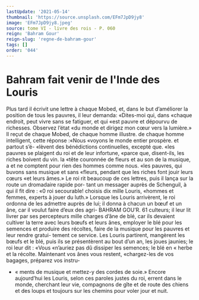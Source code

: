 ```yaml
---
lastUpdate: '2021-05-14'
thumbnail: 'https://source.unsplash.com/EFm7JpD9jy8'
image: 'EFm7JpD9jy8.jpeg'
source: tome VI - livre des rois - P. 060
reign: 'Bahram Gour'
reign-slug: 'regne-de-bahram-gour'
tags: []
order: '044'
---
```


# Bahram fait venir de l'Inde des Louris

Plus tard il écrivit une lettre à chaque Mobed,
et, dans le but d’améliorer la position de tous les pauvres, il leur demanda: «Dites-moi qui, dans «chaque endroit, peut vivre sans se fatiguer, et qui «est pauvre et dépourvu de richesses. Observez l’état
«du monde et dirigez mon cœur vers la lumière.»
Il reçut de chaque Mobed, de chaque homme illustre. de chaque homme intelligent, cette réponse :«Nous «voyons le monde entier prospère. et partout s’é-
«lèvent des bénédictions continuelles, excepté que.
«les pauvres se plaigent du roi et de leur infortune, «parce que, disent-ils, les riches boivent du vin. la «tête couronnée de fleurs et au son de la musique,
a et ne comptent pour rien des hommes comme nous. «les pauvres, qui buvons sans musique et sans «fleurs, pendant que les riches font jouir leurs cœurs «et leurs âmes.» Le roi rit beaucoup de ces lettres,
puis il lança sur la route un dromadaire rapide por- tant un messager auprès de Schenguil, à qui il fit dire : «0 roi secourable! choisis dix mille Louris, «hommes et femmes, experts à jouer du luth.»
Lorsque les Louris arrivèrent, le roi ordonna de les admettre auprès de lui; il donna à chacun un bœuf et un âne, car il voulut faire d’eux des agri-
BAHRAM GOU’R. 61 culteurs; il leur lit livrer par ses percepteurs mille
charges d’âne de blé, car ils devaient cultiver la terre
avec leurs bœufs et leurs ânes, employer le blé pour
les semences et produire des récoltes, faire de la musique pour les pauvres et leur rendre gratui- tement ce service. Les Louris partirent, mangèrent les bœufs et le blé, puis ils se présentèrent au bout
d’un an, les joues jaunies; le roi leur dit : «Vous «n’auriez pas dû dissiper les semences; le blé en
« herbe et la récolte. Maintenant vos ânes vous restent, «chargez-les de vos bagages, préparez vos instru-

- « ments de musique et mettez-y des cordes de soie.» Encore aujourd’hui les Louris, selon ces paroles
  justes du roi, errent dans le monde, cherchant leur vie, compagnons de gîte et de route des chiens et des loups et toujours sur les chemins pour voler jour et nuit.
